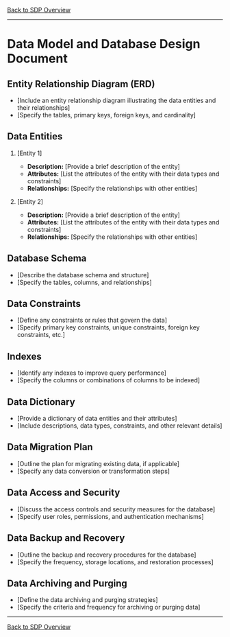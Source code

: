 [Back to SDP Overview](README.md)

---

# Data Model and Database Design Document

## Entity Relationship Diagram (ERD)

- [Include an entity relationship diagram illustrating the data entities and their relationships]
- [Specify the tables, primary keys, foreign keys, and cardinality]

## Data Entities

1. [Entity 1]
    - **Description:** [Provide a brief description of the entity]
    - **Attributes:** [List the attributes of the entity with their data types and constraints]
    - **Relationships:** [Specify the relationships with other entities]

2. [Entity 2]
    - **Description:** [Provide a brief description of the entity]
    - **Attributes:** [List the attributes of the entity with their data types and constraints]
    - **Relationships:** [Specify the relationships with other entities]

## Database Schema

- [Describe the database schema and structure]
- [Specify the tables, columns, and relationships]

## Data Constraints

- [Define any constraints or rules that govern the data]
- [Specify primary key constraints, unique constraints, foreign key constraints, etc.]

## Indexes

- [Identify any indexes to improve query performance]
- [Specify the columns or combinations of columns to be indexed]

## Data Dictionary

- [Provide a dictionary of data entities and their attributes]
- [Include descriptions, data types, constraints, and other relevant details]

## Data Migration Plan

- [Outline the plan for migrating existing data, if applicable]
- [Specify any data conversion or transformation steps]

## Data Access and Security

- [Discuss the access controls and security measures for the database]
- [Specify user roles, permissions, and authentication mechanisms]

## Data Backup and Recovery

- [Outline the backup and recovery procedures for the database]
- [Specify the frequency, storage locations, and restoration processes]

## Data Archiving and Purging

- [Define the data archiving and purging strategies]
- [Specify the criteria and frequency for archiving or purging data]

---

[Back to SDP Overview](README.md)